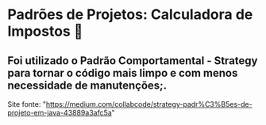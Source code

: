 # Padrões de Projetos: Calculadora de Impostos 🔩

## Foi utilizado o Padrão Comportamental - Strategy para tornar o código mais limpo e com menos necessidade de manutenções;.

Site fonte: "https://medium.com/collabcode/strategy-padr%C3%B5es-de-projeto-em-java-43889a3afc5a"



